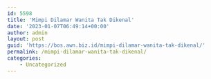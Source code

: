 ```yaml
---
id: 5598
title: 'Mimpi Dilamar Wanita Tak Dikenal'
date: '2023-01-07T06:49:14+00:00'
author: admin
layout: post
guid: 'https://bos.awn.biz.id/mimpi-dilamar-wanita-tak-dikenal/'
permalink: /mimpi-dilamar-wanita-tak-dikenal/
categories:
    - Uncategorized
---
```


